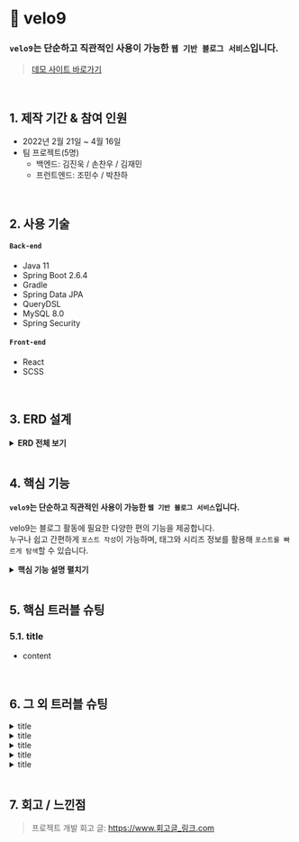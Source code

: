 # :pushpin: velo9
### `velo9`는 단순하고 직관적인 사용이 가능한 `웹 기반 블로그 서비스`입니다.  
>[데모 사이트 바로가기](www.naver.com)

</br>

## 1. 제작 기간 & 참여 인원
- 2022년 2월 21일 ~ 4월 16일
- 팀 프로젝트(5명)  
    - 백엔드: 김진욱 / 손찬우 / 김재민
    - 프런트엔드: 조민수 / 박찬하 

</br>

## 2. 사용 기술
#### `Back-end`
  - Java 11
  - Spring Boot 2.6.4
  - Gradle
  - Spring Data JPA
  - QueryDSL
  - MySQL 8.0
  - Spring Security
#### `Front-end`
  - React
  - SCSS

</br>

## 3. ERD 설계

<details>
<summary><b>ERD 전체 보기</b></summary>

<div markdown="1">

![](https://velog.velcdn.com/images/woply/post/49b5e805-d230-4716-ae34-f7cb25185397/image.png)

</div>
</details>

<br>

## 4. 핵심 기능
**`velo9`는 단순하고 직관적인 사용이 가능한 `웹 기반 블로그 서비스`입니다.** <br><br>
velo9는 블로그 활동에 필요한 다양한 편의 기능을 제공합니다.<br>
누구나 쉽고 간편하게 `포스트 작성`이 가능하며, 태그와 시리즈 정보를 활용해 `포스트를 빠르게 탐색`할 수 있습니다.

<details>
<summary><b>핵심 기능 설명 펼치기</b></summary>

<div markdown="1">

## 4.1. 포스트 작성 관련 기능

<br>

> ### 4.1.1. 글 작성과 글 수정을 한 곳에서 처리 :pushpin: [코드 확인](https://github.com/team-express/velo9/blob/fb2cdc52f5a47e4bb1afaa4b15ce39540d57f85c/src/main/java/teamexpress/velo9/post/service/PostService.java#L61)
  - 신규 글 작성과 기존 글 수정을 단일 `Controller - Service - Repository`에서 처리할 수 있도록 코드를 설계하였습니다. <br>

![](https://velog.velcdn.com/images/woply/post/22a12441-8864-44c5-bd5d-b7e130443520/image.jpg)



<br>

> ### 4.1.2. 포스트용 섬네일 등록 :pushpin: [코드 확인](https://github.com/team-express/velo9/blob/fb2cdc52f5a47e4bb1afaa4b15ce39540d57f85c/src/main/java/teamexpress/velo9/post/api/PostThumbnailFileUploader.java#L37)
  - 포스트에 대한 정보를 한 눈에 확인 할 수 있도록 섬네일 업로드를 지원합니다.<br>

![](https://velog.velcdn.com/images/woply/post/f88d7a93-0aba-4715-b8b4-81effc6592bd/image.jpg)

<br>


> ### 4.1.3. 태그, 시리즈 등록 :pushpin: [태그 관련 코드 확인](https://github.com/team-express/velo9/blob/fb2cdc52f5a47e4bb1afaa4b15ce39540d57f85c/src/main/java/teamexpress/velo9/post/service/TagService.java#L26) / [시리즈 관련 코드 확인](https://github.com/team-express/velo9/blob/fb2cdc52f5a47e4bb1afaa4b15ce39540d57f85c/src/main/java/teamexpress/velo9/post/service/SeriesService.java#L32)
  - 포스트 내용을 쉽게 파악하고, 조회할 수 있도록 태그와 시리즈를 추가할 수 있습니다<br>

![](https://velog.velcdn.com/images/woply/post/2d55f142-f0ef-4645-92b7-b007c3472fd5/image.jpg)

<br>

> ### 4.1.4. 포스트 소개글 자동 등록 :pushpin: [코드 확인](https://github.com/team-express/velo9/blob/fb2cdc52f5a47e4bb1afaa4b15ce39540d57f85c/src/main/java/teamexpress/velo9/post/dto/PostSaveDTO.java#L50)
  - 포스트 소개글 미입력시, 본문 내용의 150자를 소개글로 자동 등록합니다.<br>

![](https://velog.velcdn.com/images/woply/post/c0adb39e-71d2-41e6-a4c7-bab184a419c6/image.jpg)

<br>

> ### 4.1.5. 임시 저장 :pushpin: [코드 확인](https://github.com/team-express/velo9/blob/fb2cdc52f5a47e4bb1afaa4b15ce39540d57f85c/src/main/java/teamexpress/velo9/post/service/PostService.java#L169)
  - 작성 중인 포스트는 x분 마다 자동 저장됩니다.<br>   

![](https://velog.velcdn.com/images/woply/post/110c7d6f-95b5-44e4-a0e8-0980a6eb8901/image.jpg)

<br>

> ### 4.1.6. MarkDown 미리보기 :pushpin: [코드 확인](www.naver.com)
  - 글 작성 시, MarkDown 문법이 적용된 포스트 결과물 미리보기를 지원합니다.<br>

<br>


## 4.2. 포스트 조회 관련 기능


> ### 4.2.1. (메인 화면)멀티 검색 지원 :pushpin: [코드 확인](https://github.com/team-express/velo9/blob/fb2cdc52f5a47e4bb1afaa4b15ce39540d57f85c/src/main/java/teamexpress/velo9/post/domain/PostRepositoryCustomImpl.java#L50)
  - 메인 화면에서 키워드 검색 시, 포스트 내용과 태그 내용을 선택하여 검색할 수 있습니다.<br>


![](https://velog.velcdn.com/images/woply/post/319e767f-a40d-4bcb-a90a-494f79a7577b/image.jpg)

<br>


> ### 4.2.2. (메인 화면)정렬 조건 지원 :pushpin: [코드 확인](https://github.com/team-express/velo9/blob/fb2cdc52f5a47e4bb1afaa4b15ce39540d57f85c/src/main/java/teamexpress/velo9/post/controller/MainController.java#L36)
  - 메인 화면에서 포스트 조회 시, 원하는 정렬 조건을 설정하여 포스트 목록을 조회할 수 있습니다.<br>

![](https://velog.velcdn.com/images/woply/post/5130ab71-9dc6-4641-a77c-2eda2c90a2ef/image.jpg)

<br>


> ### 4.2.3. (사용자 글 목록 화면) 태그, 시리즈 정보 기반 포스트 탐색 :pushpin: [태그 활용 코드 확인](https://github.com/team-express/velo9/blob/fb2cdc52f5a47e4bb1afaa4b15ce39540d57f85c/src/main/java/teamexpress/velo9/post/domain/PostRepositoryCustomImpl.java#L34) / [시리즈 활용 코드 확인](https://github.com/team-express/velo9/blob/fb2cdc52f5a47e4bb1afaa4b15ce39540d57f85c/src/main/java/teamexpress/velo9/post/domain/PostRepositoryCustomImpl.java#L102)
  - 포스트에 포함된 태그 정보와 시리즈 정보를 이용하여 관심있는 주제의 포스트를 탐색할 수 있습니다.<br>

 ![](https://velog.velcdn.com/images/woply/post/1bd41fef-c0ea-4f06-a44e-f6f78a58188f/image.jpg)

  <br>


> ### 4.2.4. (포스트 상세 화면) 이전 글, 다음 글 보기 지원  :pushpin: [코드 확인](https://github.com/team-express/velo9/blob/fb2cdc52f5a47e4bb1afaa4b15ce39540d57f85c/src/main/java/teamexpress/velo9/post/domain/PostRepositoryCustomImpl.java#L116)
  - (동일한 시리즈 정보를 가지고 있거나, 등록된 순서를 기반으로) 현재 보고 있는 포스트의 이전 글과 다음 글을 보여 줍니다. <br>

![](https://velog.velcdn.com/images/woply/post/3a585f56-f5e5-4223-a2f5-f3471ff8f1fa/image.jpg)

<br>


> ### 4.2.5. (사용자 아카이브) 좋아요, 최근 읽은 글 목록 지원 :pushpin: [좋아요 관련 코드 확인](https://github.com/team-express/velo9/blob/fb2cdc52f5a47e4bb1afaa4b15ce39540d57f85c/src/main/java/teamexpress/velo9/post/domain/PostRepositoryCustomImpl.java#L67) / [읽은 글 관련 코드 확인](https://github.com/team-express/velo9/blob/fb2cdc52f5a47e4bb1afaa4b15ce39540d57f85c/src/main/java/teamexpress/velo9/post/domain/PostRepositoryCustomImpl.java#L85)
  - 사용자가 '읽은 적'이 있는 모든 포스트와 '좋아요'를 누른 모든 포스트를 별도로 보여줍니다. <br>

![](https://velog.velcdn.com/images/woply/post/e981cfa1-a0ee-4f83-8fc1-e95331aa91b9/image.jpg)

<br>

</div>
</details>

</br>

## 5. 핵심 트러블 슈팅
### 5.1. title
- content

<br>

## 6. 그 외 트러블 슈팅
<details>
<summary>title</summary>
<div markdown="1">

- content

</div>
</details>

<details>
<summary>title</summary>
<div markdown="1">

- content

</div>
</details>

<details>
<summary>title</summary>
<div markdown="1">

- content

</div>
</details>

<details>
<summary>title</summary>
<div markdown="1">

- content

</div>
</details>

<details>
<summary>title</summary>
<div markdown="1">

- content

</div>
</details>

<br>

## 7. 회고 / 느낀점
>프로젝트 개발 회고 글: https://www.회고글_링크.com